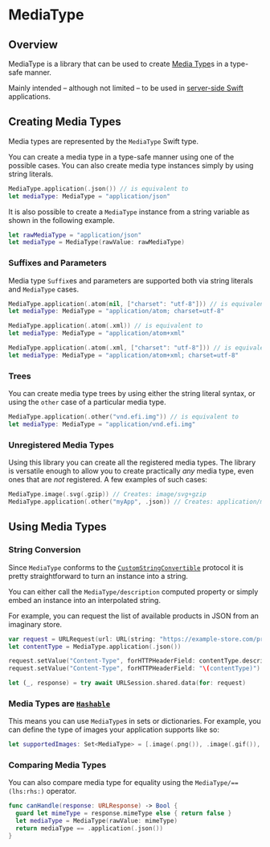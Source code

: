 # MediaType

## Overview

MediaType is a library that can be used to
create [Media Type](https://www.iana.org/assignments/media-types/media-types.xhtml)s in a type-safe manner.

Mainly intended &ndash; although not limited &ndash; to be used in [server-side Swift](https://www.swift.org/server)
applications.

## Creating Media Types

Media types are represented by the ``MediaType`` Swift type.

You can create a media type in a type-safe manner using one of the possible cases. You can also create media type
instances simply by using string literals.

```swift
MediaType.application(.json()) // is equivalent to
let mediaType: MediaType = "application/json"
```

It is also possible to create a ``MediaType`` instance from a string variable as shown in the following example.

```swift
let rawMediaType = "application/json"
let mediaType = MediaType(rawValue: rawMediaType)
```

### Suffixes and Parameters

Media type ``Suffix``es and parameters are supported both via string literals and ``MediaType`` cases.

```swift
MediaType.application(.atom(nil, ["charset": "utf-8"])) // is equivalent to
let mediaType: MediaType = "application/atom; charset=utf-8"

MediaType.application(.atom(.xml)) // is equivalent to
let mediaType: MediaType = "application/atom+xml"

MediaType.application(.atom(.xml, ["charset": "utf-8"])) // is equivalent to
let mediaType: MediaType = "application/atom+xml; charset=utf-8"
```

### Trees

You can create media type trees by using either the string literal syntax, or using the `other` case of a particular
media type.

```swift
MediaType.application(.other("vnd.efi.img")) // is equivalent to
let mediaType: MediaType = "application/vnd.efi.img"
```

### Unregistered Media Types

Using this library you can create all the registered media types. The library is versatile enough to allow you to create
practically *any* media type, even ones that are *not* registered. A few examples of such cases:

```swift
MediaType.image(.svg(.gzip)) // Creates: image/svg+gzip
MediaType.application(.other("myApp", .json)) // Creates: application/myApp+json
```

## Using Media Types

### String Conversion

Since ``MediaType`` conforms to
the [`CustomStringConvertible`](https://developer.apple.com/documentation/swift/customstringconvertible) protocol it is
pretty straightforward to turn an instance into a string.

You can either call the ``MediaType/description`` computed property or simply embed an instance into an interpolated
string.

For example, you can request the list of available products in JSON from an imaginary store.

```swift
var request = URLRequest(url: URL(string: "https://example-store.com/products")!)
let contentType = MediaType.application(.json())

request.setValue("Content-Type", forHTTPHeaderField: contentType.description) // is equivalent to
request.setValue("Content-Type", forHTTPHeaderField: "\(contentType)")

let (_, response) = try await URLSession.shared.data(for: request)
```

### Media Types are [`Hashable`](https://developer.apple.com/documentation/swift/hashable)

This means you can use ``MediaType``s in sets or dictionaries. For example, you can define the type of images your
application supports like so:

```swift
let supportedImages: Set<MediaType> = [.image(.png()), .image(.gif()), .image(.jpeg())]
```

### Comparing Media Types

You can also compare media type for equality using the ``MediaType/==(lhs:rhs:)`` operator.

```swift
func canHandle(response: URLResponse) -> Bool {
  guard let mimeType = response.mimeType else { return false }
  let mediaType = MediaType(rawValue: mimeType)
  return mediaType == .application(.json())
}
```
